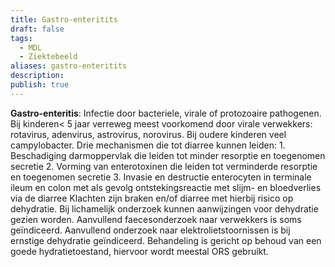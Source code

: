 ```yaml
---
title: Gastro-enteritits
draft: false
tags:
  - MDL
  - Ziektebeeld
aliases: gastro-enteritits
description: 
publish: true
---
```




**Gastro-enteritis**: Infectie door bacteriele, virale of protozoaire pathogenen. Bij kinderen< 5 jaar verreweg meest voorkomend door virale verwekkers: rotavirus, adenvirus, astrovirus, norovirus. Bij oudere kinderen veel campylobacter. Drie mechanismen die tot diarree kunnen leiden: 1. Beschadiging darmoppervlak die leiden tot minder resorptie en toegenomen secretie 2. Vorming van enterotoxinen die leiden tot verminderde resorptie en toegenomen secretie 3. Invasie en destructie enterocyten in terminale ileum en colon met als gevolg ontstekingsreactie met slijm- en bloedverlies via de diarree Klachten zijn braken en/of diarree met hierbij risico op dehydratie. Bij lichamelijk onderzoek kunnen aanwijzingen voor dehydratie gezien worden. Aanvullend faecesonderzoek naar verwekkers is soms geïndiceerd. Aanvullend onderzoek naar elektrolietstoornissen is bij ernstige dehydratie geïndiceerd. Behandeling is gericht op behoud van een goede hydratietoestand, hiervoor wordt meestal ORS gebruikt.